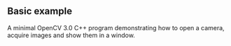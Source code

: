 ## Basic example
A minimal OpenCV 3.0 C++ program demonstrating how to open a camera, acquire images and show them in a window.

